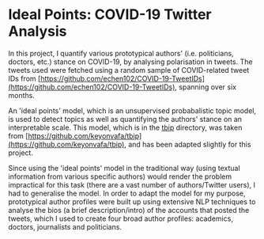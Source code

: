 # Ideal Points: COVID-19 Twitter Analysis

In this project, I quantify various prototypical authors' (i.e. politicians, doctors, etc.) stance on COVID-19, by analysing polarisation in tweets. The tweets used were fetched using a random sample of COVID-related tweet IDs from [https://github.com/echen102/COVID-19-TweetIDs](https://github.com/echen102/COVID-19-TweetIDs), spanning over six months.

An 'ideal points' model, which is an unsupervised probabalistic topic model, is used to detect topics as well as quantifying the authors' stance on an interpretable scale. This model, which is in the [tbip](https://github.com/maxpaton/ideal-points/tree/main/tbip) directory, was taken from [https://github.com/keyonvafa/tbip](https://github.com/keyonvafa/tbip), and has been adapted slightly for this project.

Since using the 'ideal points' model in the traditional way (using textual information from various specific authors) would render the problem impractical for this task (there are a vast number of authors/Twitter users), I had to generalise the model. In order to adapt the model for my purpose, prototypical author profiles were built up using extensive NLP techniques to analyse the bios (a brief description/intro) of the accounts that posted the tweets, which I used to create four broad author profiles: academics, doctors, journalists and politicians. 
